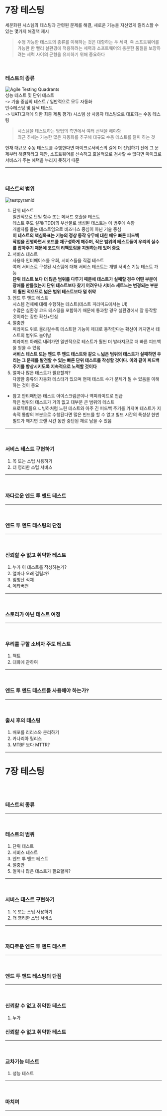 7장 테스팅
=====
세분화된 시스템의 테스팅과 관련된 문제를 해결, 새로운 기능을 자신있게 릴리스할 수 있는 몇가지 해결책 제시
> 수행 가능한 테스트의 종류를 이해하는 것은 대항하는 두 세력, 즉 소프트웨어를 가능한 한 빨리 실환경에 적용하려는 세력과 소프트웨어의 충분한 품질을 보장하려는 세력 사이의 균형을 유지하기 위해 중요하다

<br/>

### 테스트의 종류
![Agile Testing Quadrants](./image/111.png) <br />
성능 테스트 및 단위 테스트<br/>
-> 기술 중심의 테스트 / 일반적으로 모두 자동화<br/>
인수테스팅 및 탐색 테스트<br/>
-> UAT(고객에 의한 최종 제품 평가) 시스템 상 사용자 테스팅으로 대표되는 수동 테스팅<br/>
> 시스템을 테스트하는 방법의 측면에서 여러 선택을 해야함<br/>
> 최근 추세는 가능한 많은 자동화를 추구해 대규모 수동 테스트를 탈피 하는 것

현재 대규모 수동 테스트를 수행한다면 마이크로서비스의 길에 더 진입하기 전에 그 문제부터 해결하라고 제안, 소프트웨어를 신속하고 효율적으로 검사할 수 없다면 마이크로서비스가 주는 혜택을 누리지 못하기 때문
***
<br/>

### 테스트의 범위
![testpyramid](./image/02.png) <br />
1. 단위 테스트 <br />
일반적으로 단일 함수 또는 메서드 호출을 테스트<br />
테스트 주도 설계(TDD)의 부산물로 생성된 테스트는 이 범주에 속함<br />
개발자를 돕는 테스트임으로 비즈니스 중심이 아닌 기술 중심<br />
__이 테스트의 핵심목표는 기능의 정상 동작 유무에 대한 매우 빠른 피드백<br />__
__작업을 진행하면서 코드를 재구성하게 해주며, 작은 범위의 테스트들이 우리의 실수를 잡아주기 때문에 코드의 리팩토링을 지원하는데 있어 중요__
2. 서비스 테스트<br />
사용자 인터페이스를 우회, 서비스들을 직접 테스트<br />
여러 서비스로 구성된 시스템에 대해 서비스 테스트는 개별 서비스 기능 테스트 가능<br />
__단위 테스트 보다 더 많은 범위를 다루기 때문에 테스트가 실패할 경우 어떤 부분이 장애를 만들었는지 단위 테스트보다 찾기 어려우나 서비스 세트느는 변경되는 부분이 훨씬 적으므로 넓은 범위 테스트보다 덜 취약__
3. 엔드 투 엔드 테스트<br />
시스템 전체에 대해 수행하는 테스트(테스트 피라미드에서는 UI)<br />
수많은 실환경 코드 테스팅을 포함하기 때문에 통과할 경우 실환경에서 잘 동작할 것이라는 강한 확신+안심<br />
4. 절충안<br />
피라미드 위로 올라갈수록 테스트한 기능이 제대로 동작한다는 확신이 커지면서 테스트의 범위도 늘어남<br />
피라미드 아래로 내려가면 일반적으로 테스트가 훨씬 더 발라지므로 더 빠른 피드백을 얻을 수 있음<br />
__서비스 테스트 또는 엔드 투 엔드 테스트와 같으 ㄴ넓은 범위의 테스트가 실패하면 우리는 그 문제를 발견할 수 있는 빠른 단위 테스트를 작성할 것이다. 이와 같이 피드백 주기를 향상시키도록 지속적으로 노력할 것이다__
5. 얼마나 많은 테스트가 필요할까?<br />
다양한 종류의 자동화 테스타가 있으며 현재 테스트 수가 문제가 될 수 있음을 이해하는 것이 중요<br />
* 참고
안티패턴은 테스트 아이스크림콘이나 역피라미드로 언급<br />
작은 범위의 테스트가 거의 없고 대부분 큰 범위의 테스트<br />
프로젝트들으 ㄴ빙하처럼 느린 테스트와 아주 긴 피드백 주기를 가지며 테스트가 지속적 통합의 부분으로 수행된다면 많은 빈드를 할 수 없고 빌드 시간의 특성상 한번 빌드가 깨지면 오랜 시간 동안 중단된 채로 남을 수 있음
***
<br/>

### 서비스 테스트 구현하기
1. 목 또는 스텁 사용하기
2. 더 영리한 스텁 서비스
***
<br/>

### 까다로운 엔드 투 엔드 테스트
***
<br/>

### 엔드 투 엔드 테스팅의 단점
***
<br/>

### 신뢰할 수 없고 취약한 테스트
1. 누가 이 테스트를 작성하는가?
2. 얼마나 오래 걸릴까?
3. 엄청난 적체
4. 메타버전
***
<br/>

### 스토리가 아닌 테스트 여정
***
<br/>

### 우리를 구할 소비자 주도 테스트
1. 팩트
2. 대화에 관하여
***
<br/>

### 엔드 투 엔드 테스트를 사용해야 하는가?
***
<br/>

### 출시 후의 테스팅
1. 배포를 리리스와 분리하기
2. 카나리아 릴리스
3. MTBF 보다 MTTR?
***

7장 테스팅
=====
<br/><br/>
### 테스트의 종류
***
<br/>

### 테스트의 범위
1. 단위 테스트
2. 서비스 테스트
3. 엔드 투 엔드 테스트
4. 절충안
5. 얼마나 많은 테스트가 필요할까?
***
<br/>

### 서비스 테스트 구현하기
1. 목 또는 스텁 사용하기
2. 더 영리한 스텁 서비스
***
<br/>

### 까다로운 엔드 투 엔드 테스트
***
<br/>

### 엔드 투 엔드 테스팅의 단점
***
<br/>

### 신뢰할 수 없고 취약한 테스트
1. 누가 

### 신뢰할 수 없고 취약한 테스트
***
<br/>

### 교차기능 테스트
1. 성능 테스트
***
<br/>

### 마치며
***
